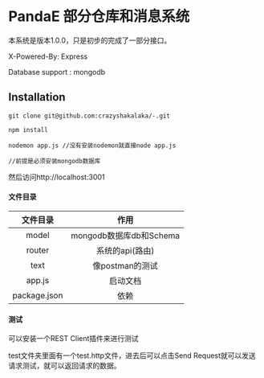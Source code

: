 # PandaE 部分仓库和消息系统

本系统是版本1.0.0，只是初步的完成了一部分接口。

X-Powered-By: Express

Database support : mongodb

## Installation

```
git clone git@github.com:crazyshakalaka/-.git

npm install

nodemon app.js //没有安装nodemon就直接node app.js

//前提是必须安装mongodb数据库

```

然后访问http://localhost:3001



#### 文件目录

|   文件目录   |          作用           |
| :----------: | :---------------------: |
|    model     | mongodb数据库db和Schema |
|    router    |     系统的api(路由)     |
|     text     |     像postman的测试     |
|    app.js    |        启动文档         |
| package.json |          依赖           |




#### 测试

可以安装一个REST Client插件来进行测试

test文件夹里面有一个test.http文件，进去后可以点击Send Request就可以发送请求测试，就可以返回请求的数据。

